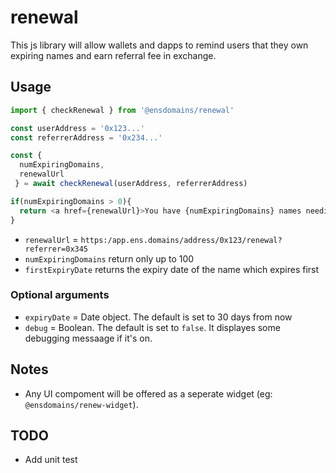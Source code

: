 # renewal

This js library will allow wallets and dapps to remind users that they own expiring names and earn referral fee in exchange.


## Usage

```js
import { checkRenewal } from '@ensdomains/renewal'

const userAddress = '0x123...'
const referrerAddress = '0x234...'

const {
  numExpiringDomains,
  renewalUrl
 } = await checkRenewal(userAddress, referrerAddress)

if(numExpiringDomains > 0){
  return <a href={renewalUrl}>You have {numExpiringDomains} names needing renewal!</a>
}
```

- `renewalUrl` = `https:/app.ens.domains/address/0x123/renewal?referrer=0x345`
- `numExpiringDomains` return only up to 100
- `firstExpiryDate` returns the expiry date of the name which expires first

### Optional arguments

-  `expiryDate` = Date object. The default is set to 30 days from now
-  `debug`      = Boolean. The default is set to `false`. It displayes some debugging messaage if it's on.

## Notes

- Any UI compoment will be offered as a seperate widget (eg: `@ensdomains/renew-widget`).

## TODO

- Add unit test